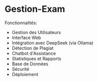 # Gestion-Exam

Fonctionnalités:
- Gestion des Utilisateurs
- Interface Web
- Intégration avec DeepSeek (via Ollama)
- Détection de Plagiat
- Chatbot d'Assistance
- Statistiques et Rapports
- Base de Données
- Sécurité
- Déploiement
